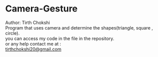 # Camera-Gesture
Author: Tirth Chokshi
<br>
Program that uses camera and determine the shapes(triangle, square , circle).
<br>
you can access my code in the file in the repository.
<br>
or any help contact me at :
<br>
tirthchokshi20@gmail.com
